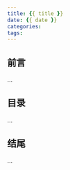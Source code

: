 ```yaml
---
title: {{ title }}
date: {{ date }}
categories: 
tags: 
---
```


## 前言

...

<!-- more -->

## 目录

...

## 结尾

...